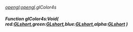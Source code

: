 _[opengl](../../modules/opengl/opengl-module.md):[opengl](../../modules/opengl/opengl-module.md).glColor4s_
##### Function glColor4s:Void( red:[GLshort](../../modules/opengl/opengl-glshort.md),green:[GLshort](../../modules/opengl/opengl-glshort.md),blue:[GLshort](../../modules/opengl/opengl-glshort.md),alpha:[GLshort](../../modules/opengl/opengl-glshort.md) )
